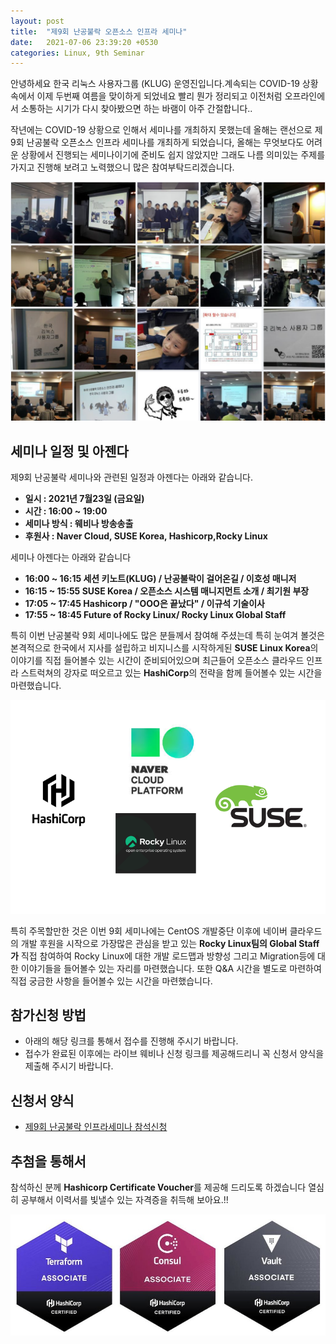 ```yaml
---
layout: post
title:  "제9회 난공불락 오픈소스 인프라 세미나"
date:   2021-07-06 23:39:20 +0530
categories: Linux, 9th Seminar
---
```

안녕하세요 한국 리눅스 사용자그룹 (KLUG) 운영진입니다.계속되는 COVID-19 상황속에서 이제 두번째 여름을 맞이하게 되었네요 빨리 뭔가 정리되고 이전처럼 오프라인에서 소통하는 시기가 다시 찾아봤으면 하는 바램이 아주 간절합니다.. 

작년에는 COVID-19 상황으로 인해서 세미나를 개최하지 못했는데 올해는 랜선으로 제9회 난공불락 오픈소스 인프라 세미나를 개최하게 되었습니다, 올해는 무엇보다도 어려운 상황에서 진행되는 세미나이기에 준비도 쉽지 않았지만 그래도 나름 의미있는 주제를 가지고 진행해 보려고 노력했으니 많은 참여부탁드리겠습니다. 

![screenshot](/img/linuxseminar/history2.png)

## 세미나 일정 및 아젠다

제9회 난공불락 세미나와 관련된 일정과 아젠다는 아래와 같습니다. 

- **일시 : 2021년 7월23일 (금요일)**
- **시간 : 16:00 ~ 19:00**
- **세미나 방식 : 웨비나 방송송출** 
- **후원사 : Naver Cloud, SUSE Korea, Hashicorp,Rocky Linux**

세미나 아젠다는 아래와 같습니다 
- **16:00 ~ 16:15 세션 키노트(KLUG) / 난공불락이 걸어온길 / 이호성 매니저**
- **16:15 ~ 15:55 SUSE Korea / 오픈소스 시스템 매니지먼트 소개 / 최기원 부장** 
- **17:05 ~ 17:45 Hashicorp / "OOO은 끝났다" / 이규석 기술이사**
- **17:55 ~ 18:45 Future of Rocky Linux/ Rocky Linux Global Staff**

특히 이번 난공불락 9회 세미나에도 많은 분들께서 참여해 주셨는데 특히 눈여겨 볼것은 본격적으로 한국에서 지사를 설립하고 비지니스를 시작하게된 **SUSE Linux Korea**의 이야기를 직접 들어볼수 있는 시간이 준비되어있으며 최근들어 오픈소스 클라우드 인프라 스트럭쳐의 강자로 떠오르고 있는 **HashiCorp**의 전략을 함께 들어볼수 있는 시간을 마련했습니다. 

![screenshot](/img/linuxseminar/support.PNG)

특히 주목할만한 것은 이번 9회 세미나에는 CentOS 개발중단 이후에 네이버 클라우드의 개발 후원을 시작으로 가장많은 관심을 받고 있는 **Rocky Linux팀의 Global Staff가** 직접 참여하여 Rocky Linux에 대한 개발 로드맵과 방향성 그리고 Migration등에 대한 이야기들을 들어볼수 있는 자리를 마련했습니다. 또한 Q&A 시간을 별도로 마련하여 직접 궁금한 사항을 들어볼수 있는 시간을 마련했습니다.

## 참가신청 방법 

- 아래의 해당 링크를 통해서 접수를 진행해 주시기 바랍니다.
- 접수가 완료된 이후에는 라이브 웨비나 신청 링크를 제공해드리니 꼭 신청서 양식을 제출해 주시기 바랍니다.

## 신청서 양식 

- [제9회 난공불락 인프라세미나 참석신청][gotowebinar]

## 추첨을 통해서 
 참석하신 분께 **Hashicorp Certificate Voucher**를 제공해 드리도록 하겠습니다 열심히 공부해서 이력서를 빛낼수 있는 자격증을 취득해 보아요.!!


![screenshot](/img/linuxseminar/hashicorp.jpg)


[gotowebinar]: https://attendee.gotowebinar.com/register/5773642626216937996

